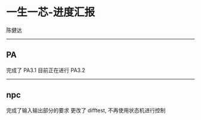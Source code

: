 # 一生一芯-进度汇报
陈健达

---
## PA
完成了 PA3.1
目前正在进行 PA3.2

---
## npc
完成了输入输出部分的要求
更改了 difftest, 不再使用状态机进行控制